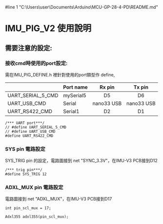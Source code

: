 #line 1 "C:\\Users\\user\\Documents\\Arduino\\MCU-GP-28-4-PD\\README.md"
# IMU_PIG_V2 使用說明

## 需要注意的設定:

### 接收cmd時使用的port設定:

需在IMU_PIG_DEFINE.h 裡針對使用的port類型作 define,

|                   | Port name |   Rx pin   |   Tx pin   |
|:------------------|:----------|:----------:|:----------:|
| UART_SERIAL_5_CMD | mySerial5 |     D5     |     D6     |
| UART_USB_CMD      | Serial    | nano33 USB | nano33 USB |
| UART_RS422_CMD    | Serial1   |     D2     |     D1     |

```commandline
/*** UART port***/
// #define UART_SERIAL_5_CMD
// #define UART_USB_CMD
#define UART_RS422_CMD
```

### SYS pin 電路設定

SYS_TRIG pin 的設定，電路圖接到 net "SYNC_3.3V"，在IMU-V3 PCB接到D12

```commandline
/*** trig pin***/
#define SYS_TRIG 12
```

### ADXL_MUX pin 電路設定

電路圖接到 net "ADXL_MUX"，在IMU-V3 PCB接到D17

```commandline
int pin_scl_mux = 17;

Adxl355 adxl355(pin_scl_mux);
```